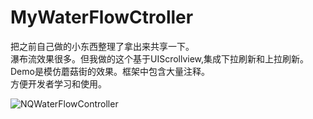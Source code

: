 # MyWaterFlowCtroller
把之前自己做的小东西整理了拿出来共享一下。  
瀑布流效果很多。但我做的这个基于UIScrollview,集成下拉刷新和上拉刷新。Demo是模仿蘑菇街的效果。框架中包含大量注释。</br>
方便开发者学习和使用。</br>

![NQWaterFlowController](MyWaterFlow.gif)


